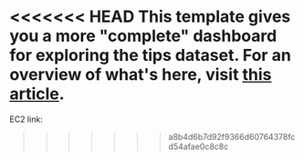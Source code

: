 <<<<<<< HEAD
This template gives you a more "complete" dashboard for exploring the tips dataset. For an overview of what's here, visit [this article](https://shiny.posit.co/py/docs/user-interfaces.html).
=======
EC2 link: 
>>>>>>> a8b4d6b7d92f9366d60764378fcd54afae0c8c8c
